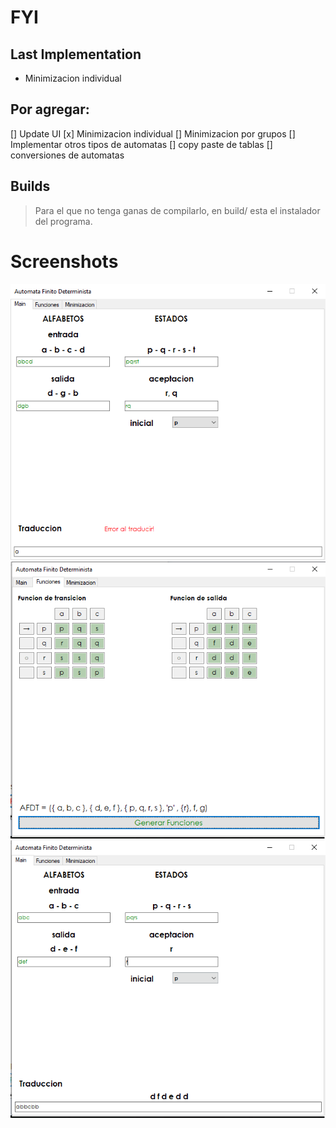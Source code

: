 # FYI
## Last Implementation
- Minimizacion individual
## Por agregar:
[] Update UI
[x] Minimizacion individual
[] Minimizacion por grupos
[] Implementar otros tipos de automatas
[] copy paste de tablas
[] conversiones de automatas

## Builds
>Para el que no tenga ganas de compilarlo, en build/ esta el instalador del programa.
# Screenshots
![Screenshots](/Screenshots/Main.png)
![Screenshots](/Screenshots/Funciones.png)
![Screenshots](/Screenshots/Traduccion.png)
